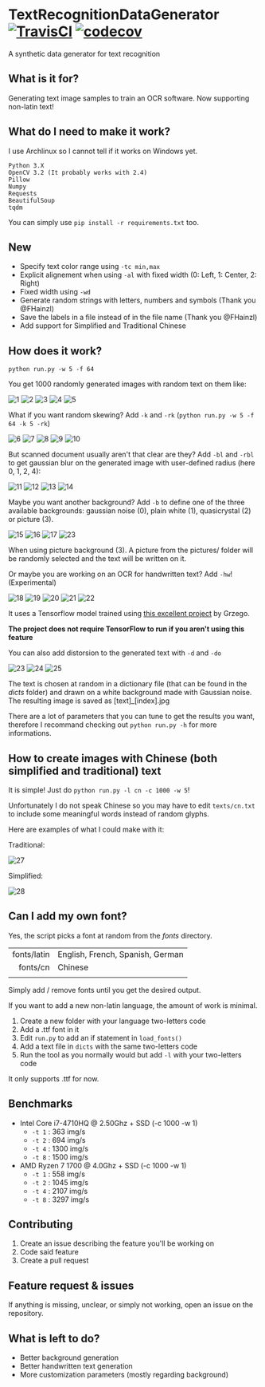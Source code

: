 # TextRecognitionDataGenerator [![TravisCI](https://travis-ci.org/Belval/TextRecognitionDataGenerator.svg?branch=master)](https://travis-ci.org/Belval/TextRecognitionDataGenerator) [![codecov](https://codecov.io/gh/Belval/TextRecognitionDataGenerator/branch/master/graph/badge.svg)](https://codecov.io/gh/Belval/TextRecognitionDataGenerator)

A synthetic data generator for text recognition

## What is it for?
Generating text image samples to train an OCR software. Now supporting non-latin text!

## What do I need to make it work?

I use Archlinux so I cannot tell if it works on Windows yet.

```
Python 3.X
OpenCV 3.2 (It probably works with 2.4)
Pillow
Numpy
Requests
BeautifulSoup
tqdm
```

 You can simply use `pip install -r requirements.txt` too.

## New
- Specify text color range using `-tc min,max`  
- Explicit alignement when using `-al` with fixed width (0: Left, 1: Center, 2: Right)
- Fixed width using `-wd`
- Generate random strings with letters, numbers and symbols (Thank you @FHainzl)
- Save the labels in a file instead of in the file name (Thank you @FHainzl)
- Add support for Simplified and Traditional Chinese

## How does it work?
`python run.py -w 5 -f 64`

You get 1000 randomly generated images with random text on them like:

![1](samples/1.jpg "1")
![2](samples/2.jpg "2")
![3](samples/3.jpg "3")
![4](samples/4.jpg "4")
![5](samples/5.jpg "5")

What if you want random skewing? Add `-k` and `-rk` (`python run.py -w 5 -f 64 -k 5 -rk`)

![6](samples/6.jpg "6")
![7](samples/7.jpg "7")
![8](samples/8.jpg "8")
![9](samples/9.jpg "9")
![10](samples/10.jpg "10")

But scanned document usually aren't that clear are they? Add `-bl` and `-rbl` to get gaussian blur on the generated image with user-defined radius (here 0, 1, 2, 4):

![11](samples/11.jpg "0")
![12](samples/12.jpg "1")
![13](samples/13.jpg "2")
![14](samples/14.jpg "4")

Maybe you want another background? Add `-b` to define one of the three available backgrounds: gaussian noise (0), plain white (1), quasicrystal (2) or picture (3).

![15](samples/15.jpg "0")
![16](samples/16.jpg "1")
![17](samples/17.jpg "2")
![23](samples/23.jpg "3")

When using picture background (3). A picture from the pictures/ folder will be randomly selected and the text will be written on it.

Or maybe you are working on an OCR for handwritten text? Add `-hw`! (Experimental)

![18](samples/18.jpg "0")
![19](samples/19.jpg "1")
![20](samples/20.jpg "2")
![21](samples/21.jpg "3")
![22](samples/22.jpg "4")

It uses a Tensorflow model trained using [this excellent project](https://github.com/Grzego/handwriting-generation) by Grzego.

**The project does not require TensorFlow to run if you aren't using this feature**

You can also add distorsion to the generated text with `-d` and `-do`

![23](samples/24.jpg "0")
![24](samples/25.jpg "1")
![25](samples/26.jpg "2")

The text is chosen at random in a dictionary file (that can be found in the *dicts* folder) and drawn on a white background made with Gaussian noise. The resulting image is saved as [text]\_[index].jpg

There are a lot of parameters that you can tune to get the results you want, therefore I recommand checking out `python run.py -h` for more informations.

## How to create images with Chinese (both simplified and traditional) text

It is simple! Just do `python run.py -l cn -c 1000 -w 5`!

Unfortunately I do not speak Chinese so you may have to edit `texts/cn.txt` to include some meaningful words instead of random glyphs.

Here are examples of what I could make with it:

Traditional:

![27](samples/27.jpg "0")

Simplified:

![28](samples/28.jpg "1")

## Can I add my own font?

Yes, the script picks a font at random from the *fonts* directory. 

|||
|----:|:-----|
| fonts/latin | English, French, Spanish, German |
| fonts/cn | Chinese |
|||

Simply add / remove fonts until you get the desired output.

If you want to add a new non-latin language, the amount of work is minimal.

1. Create a new folder with your language two-letters code
2. Add a .ttf font in it
3. Edit `run.py` to add an if statement in `load_fonts()`
4. Add a text file in `dicts` with the same two-letters code
5. Run the tool as you normally would but add `-l` with your two-letters code

It only supports .ttf for now.

## Benchmarks

- Intel Core i7-4710HQ @ 2.50Ghz + SSD (-c 1000 -w 1)
    - `-t 1` : 363 img/s
    - `-t 2` : 694 img/s
    - `-t 4` : 1300 img/s
    - `-t 8` : 1500 img/s
- AMD Ryzen 7 1700 @ 4.0Ghz + SSD (-c 1000 -w 1)
    - `-t 1` : 558 img/s
    - `-t 2` : 1045 img/s
    - `-t 4` : 2107 img/s
    - `-t 8` : 3297 img/s

## Contributing

1. Create an issue describing the feature you'll be working on
2. Code said feature
3. Create a pull request

## Feature request & issues

If anything is missing, unclear, or simply not working, open an issue on the repository.

## What is left to do?
- Better background generation
- Better handwritten text generation
- More customization parameters (mostly regarding background)
